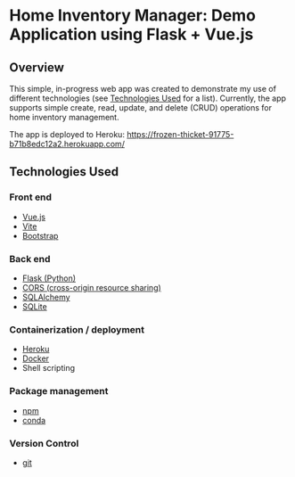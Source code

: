 # Home Inventory Manager: Demo Application using Flask + Vue.js

## Overview
This simple, in-progress web app was created to demonstrate my use of different technologies (see [Technologies Used](#technologies-used) for a list). Currently, the app supports simple create, read, update, and delete (CRUD) operations for home inventory management.

The app is deployed to Heroku: https://frozen-thicket-91775-b71b8edc12a2.herokuapp.com/

## Technologies Used
### Front end
- [Vue.js](https://vuejs.org/)
- [Vite](https://vitejs.dev/)
- [Bootstrap](https://getbootstrap.com/)
### Back end
- [Flask (Python)](https://flask.palletsprojects.com/en/2.3.x/)
- [CORS (cross-origin resource sharing)](https://flask-cors.readthedocs.io/en/latest/)
- [SQLAlchemy](https://flask-sqlalchemy.palletsprojects.com/en/3.0.x/)
- [SQLite](https://www.sqlite.org/index.html)
### Containerization / deployment
- [Heroku](https://www.heroku.com/)
- [Docker](https://www.docker.com/)
- Shell scripting
### Package management
- [npm](https://www.npmjs.com/)
- [conda](https://docs.conda.io/en/latest/)
### Version Control
- [git](https://git-scm.com/)
